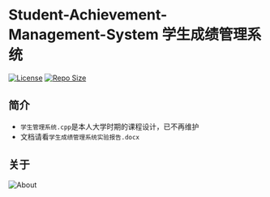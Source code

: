 # Student-Achievement-Management-System 学生成绩管理系统

[![License](https://img.shields.io/github/license/ali1416/Student-Achievement-Management-System?label=License)](https://opensource.org/licenses/BSD-3-Clause)
[![Repo Size](https://img.shields.io/github/repo-size/ali1416/Student-Achievement-Management-System?label=Repo%20Size&color=success)](https://github.com/ALI1416/Student-Achievement-Management-System/archive/refs/heads/master.zip)

## 简介

- `学生管理系统.cpp`是本人大学时期的课程设计，已不再维护
- 文档请看`学生成绩管理系统实验报告.docx`

## 关于

<object data="https://404z.cn/images/about.svg" style="max-width:100%;">
  <picture>
    <source media="(prefers-color-scheme: dark)" srcset="https://404z.cn/images/about.dark.svg">
    <img alt="About" src="https://404z.cn/images/about.light.svg">
  </picture>
</object>
